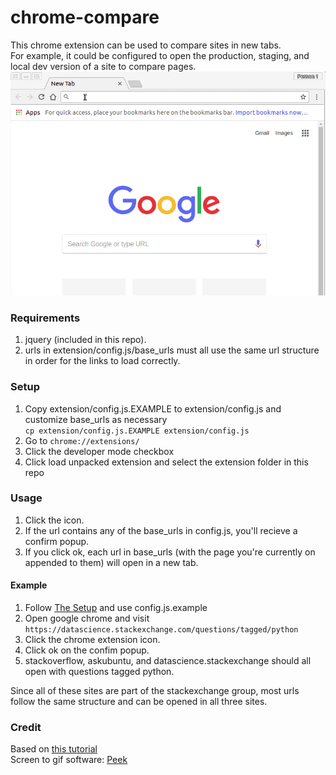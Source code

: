# chrome-compare 
This chrome extension can be used to compare sites in new tabs.  
For example, it could be configured to open the production, staging, and local dev version of a site to compare pages.  
![setup gif](setup.gif)

### Requirements
1. jquery (included in this repo).  
1. urls in extension/config.js/base_urls must all use the same url structure in order for the links to load correctly.  

### Setup
1. Copy extension/config.js.EXAMPLE to extension/config.js and customize base_urls as necessary  
    ```cp extension/config.js.EXAMPLE extension/config.js```
1. Go to ```chrome://extensions/```  
1. Click the developer mode checkbox  
1. Click load unpacked extension and select the extension folder in this repo

### Usage
1. Click the icon.  
1. If the url contains any of the base_urls in config.js, you'll recieve a confirm popup.  
1. If you click ok, each url in base_urls (with the page you're currently on appended to them) will open in a new tab.

#### Example
1. Follow [The Setup](#setup) and use config.js.example
1. Open google chrome and visit ```https://datascience.stackexchange.com/questions/tagged/python```
1. Click the chrome extension icon.
1. Click ok on the confim popup.
1. stackoverflow, askubuntu, and datascience.stackexchange should all open with questions tagged python. 

Since all of these sites are part of the stackexchange group, most urls follow the same structure and can be opened in all three sites.

### Credit
Based on [this tutorial](https://robots.thoughtbot.com/how-to-make-a-chrome-extension#load-your-extension-into-chrome)  
Screen to gif software: [Peek](https://github.com/phw/peek)  
